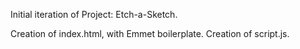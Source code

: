 Initial iteration of Project: Etch-a-Sketch.

Creation of index.html, with Emmet boilerplate.
Creation of script.js.